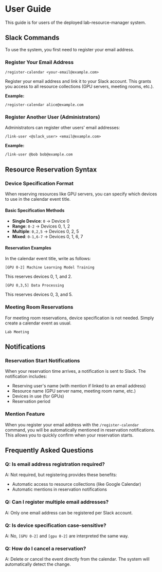 # User Guide

This guide is for users of the deployed lab-resource-manager system.

## Slack Commands

To use the system, you first need to register your email address.

### Register Your Email Address

```
/register-calendar <your-email@example.com>
```

Register your email address and link it to your Slack account. This grants you access to all resource collections
(GPU servers, meeting rooms, etc.).

**Example:**
```
/register-calendar alice@example.com
```

### Register Another User (Administrators)

Administrators can register other users' email addresses:

```
/link-user <@slack_user> <email@example.com>
```

**Example:**
```
/link-user @bob bob@example.com
```

## Resource Reservation Syntax

### Device Specification Format

When reserving resources like GPU servers, you can specify which devices to use in the calendar event title.

#### Basic Specification Methods

- **Single Device**: `0` → Device 0
- **Range**: `0-2` → Devices 0, 1, 2
- **Multiple**: `0,2,5` → Devices 0, 2, 5
- **Mixed**: `0-1,6-7` → Devices 0, 1, 6, 7

#### Reservation Examples

In the calendar event title, write as follows:

```
[GPU 0-2] Machine Learning Model Training
```

This reserves devices 0, 1, and 2.

```
[GPU 0,3,5] Data Processing
```

This reserves devices 0, 3, and 5.

### Meeting Room Reservations

For meeting room reservations, device specification is not needed. Simply create a calendar event as usual.

```
Lab Meeting
```

## Notifications

### Reservation Start Notifications

When your reservation time arrives, a notification is sent to Slack. The notification includes:

- Reserving user's name (with mention if linked to an email address)
- Resource name (GPU server name, meeting room name, etc.)
- Devices in use (for GPUs)
- Reservation period

### Mention Feature

When you register your email address with the `/register-calendar` command, you will be automatically mentioned in
reservation notifications. This allows you to quickly confirm when your reservation starts.

## Frequently Asked Questions

### Q: Is email address registration required?

A: Not required, but registering provides these benefits:
- Automatic access to resource collections (like Google Calendar)
- Automatic mentions in reservation notifications

### Q: Can I register multiple email addresses?

A: Only one email address can be registered per Slack account.

### Q: Is device specification case-sensitive?

A: No, `[GPU 0-2]` and `[gpu 0-2]` are interpreted the same way.

### Q: How do I cancel a reservation?

A: Delete or cancel the event directly from the calendar. The system will automatically detect the change.
